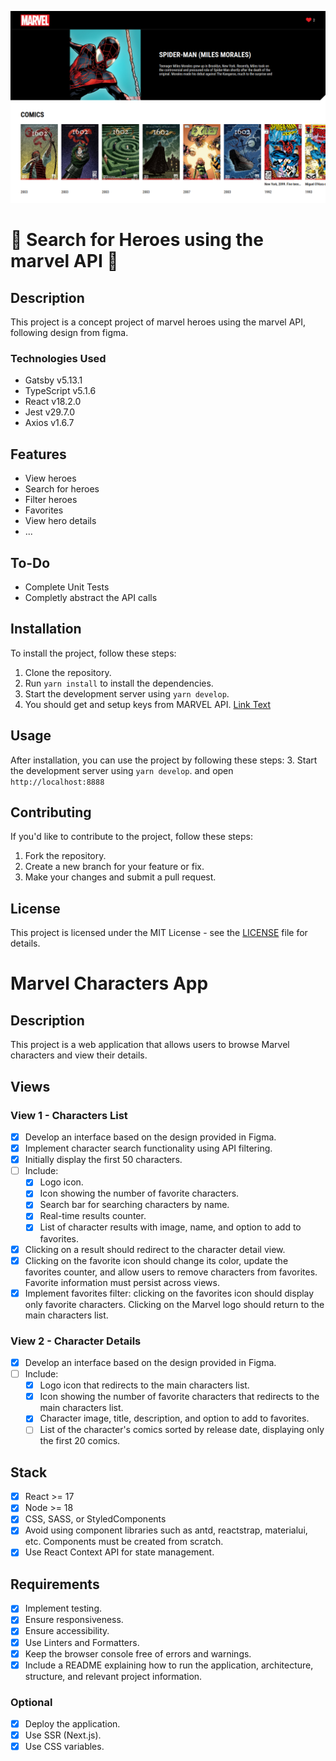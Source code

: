 ![Marverl Heroes Concept Project](./static/Pasted%20image.png)

# 🚀 Search for Heroes using the marvel API 🚀

## Description
This project is a concept project of marvel heroes using the marvel API, following design from figma.

### Technologies Used
- Gatsby v5.13.1
- TypeScript v5.1.6
- React v18.2.0
- Jest v29.7.0
- Axios v1.6.7

## Features
- View heroes
- Search for heroes
- Filter heroes
- Favorites
- View hero details
- ...

## To-Do
- Complete Unit Tests
- Completly abstract the API calls

## Installation
To install the project, follow these steps:
1. Clone the repository.
2. Run `yarn install` to install the dependencies.
3. Start the development server using `yarn develop`.
4. You should get and setup keys from MARVEL API. [Link Text](https://developer.marvel.com/account)

## Usage
After installation, you can use the project by following these steps:
3. Start the development server using `yarn develop`. and open `http://localhost:8888`

## Contributing
If you'd like to contribute to the project, follow these steps:
1. Fork the repository.
2. Create a new branch for your feature or fix.
3. Make your changes and submit a pull request.

## License
This project is licensed under the MIT License - see the [LICENSE](./LICENSE) file for details.


# Marvel Characters App

## Description

This project is a web application that allows users to browse Marvel characters and view their details.

## Views

### View 1 - Characters List

- [x] Develop an interface based on the design provided in Figma.
- [x] Implement character search functionality using API filtering.
- [x] Initially display the first 50 characters.
- [ ] Include:
  - [x] Logo icon.
  - [x] Icon showing the number of favorite characters.
  - [x] Search bar for searching characters by name.
  - [x] Real-time results counter.
  - [x] List of character results with image, name, and option to add to favorites.
- [x] Clicking on a result should redirect to the character detail view.
- [x] Clicking on the favorite icon should change its color, update the favorites counter, and allow users to remove characters from favorites. Favorite information must persist across views.
- [x] Implement favorites filter: clicking on the favorites icon should display only favorite characters. Clicking on the Marvel logo should return to the main characters list.

### View 2 - Character Details

- [x] Develop an interface based on the design provided in Figma.
- [ ] Include:
  - [x] Logo icon that redirects to the main characters list.
  - [x] Icon showing the number of favorite characters that redirects to the main characters list.
  - [x] Character image, title, description, and option to add to favorites.
  - [ ] List of the character's comics sorted by release date, displaying only the first 20 comics.

## Stack

- [x] React >= 17
- [x] Node >= 18
- [x] CSS, SASS, or StyledComponents
- [x] Avoid using component libraries such as antd, reactstrap, materialui, etc. Components must be created from scratch.
- [x] Use React Context API for state management.

## Requirements

- [x] Implement testing.
- [x] Ensure responsiveness.
- [x] Ensure accessibility.
- [x] Use Linters and Formatters.
- [x] Keep the browser console free of errors and warnings.
- [x] Include a README explaining how to run the application, architecture, structure, and relevant project information.

### Optional

- [x] Deploy the application.
- [x] Use SSR (Next.js).
- [x] Use CSS variables.
